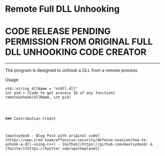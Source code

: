 # Remote Full DLL Unhooking

# CODE RELEASE PENDING PERMISSION FROM ORIGINAL FULL DLL UNHOOKING CODE CREATOR
----

The program is designed to unhook a DLL from a remote process

Usage:
```
std::string dllName = "ntdll.dll"
int pid = [Code to get process ID of any function]
remoteunhook(dllName, int pid)




### Contribution Credit



[mantvydasb - Blog Post with original code](https://www.ired.team/offensive-security/defense-evasion/how-to-unhook-a-dll-using-c++) - [Github](https://github.com/mantvydasb) & [Twitter](https://twitter.com/spotheplanet) 
